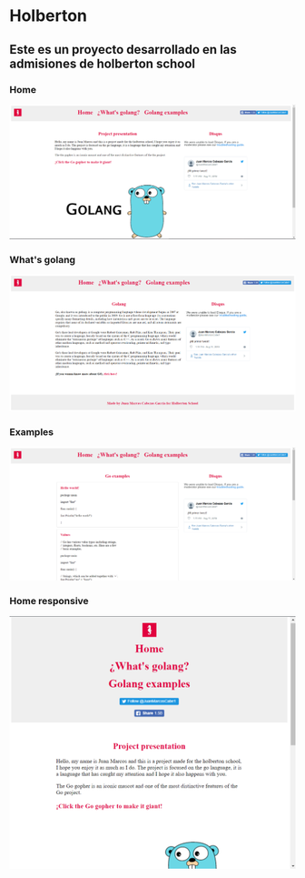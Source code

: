# Holberton

## Este es un proyecto desarrollado en las admisiones de holberton school

### Home
![Home](https://raw.githubusercontent.com/juanmarcoscabezas/holberton/master/imagenes-ejemplo/home.png)

### What's golang
![What's golang](https://raw.githubusercontent.com/juanmarcoscabezas/holberton/master/imagenes-ejemplo/whats.png)

### Examples
![Examples](https://raw.githubusercontent.com/juanmarcoscabezas/holberton/master/imagenes-ejemplo/examples.png)

### Home responsive
![Home responsive](https://raw.githubusercontent.com/juanmarcoscabezas/holberton/master/imagenes-ejemplo/home-responsive.png)

